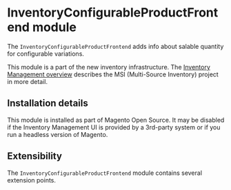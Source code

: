# InventoryConfigurableProductFrontend module

The `InventoryConfigurableProductFrontend` adds info about salable quantity for configurable variations.

This module is a part of the new inventory infrastructure. The
[Inventory Management overview](https://devdocs.magento.com/guides/v2.3/inventory/index.html)
describes the MSI (Multi-Source Inventory) project in more detail.

## Installation details

This module is installed as part of Magento Open Source. It may be disabled if the Inventory Management UI
is provided by a 3rd-party system or if you run a headless version of Magento.
 
## Extensibility

The `InventoryConfigurableProductFrontend` module contains several extension points.
